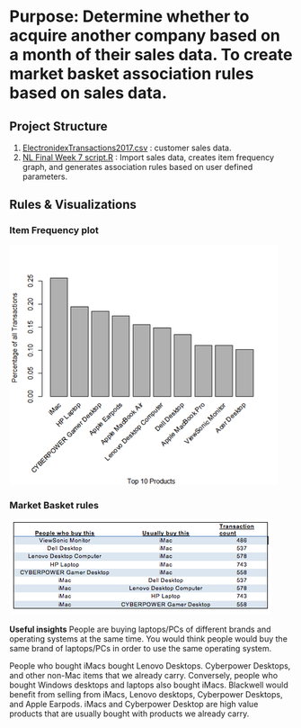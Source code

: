 # Purpose:  Determine whether to acquire another company based on a month of their sales data. To create market basket association rules based on sales data. 

## Project Structure
1. [ElectronidexTransactions2017.csv](https://github.com/nlynch504/data-analytics-portfolio/blob/master/R%20projects/Market%20Basket%20Association%20Rules/ElectronidexTransactions2017.csv) : customer sales data.
2. [NL Final Week 7 script.R](https://github.com/nlynch504/data-analytics-portfolio/blob/master/R%20projects/Market%20Basket%20Association%20Rules/NL%20Final%20Week%207%20script.R) : Import sales data, creates item frequency graph, and generates association rules based on user defined parameters.

## Rules & Visualizations
### Item Frequency plot  
![Item plot](https://github.com/nlynch504/data-analytics-portfolio/blob/master/R%20projects/Market%20Basket%20Association%20Rules/Final%20Report/Item%20frequency%20plot.png)

### Market Basket rules
![Market rules](https://github.com/nlynch504/data-analytics-portfolio/blob/master/R%20projects/Market%20Basket%20Association%20Rules/Final%20Report/Rules.png)

**Useful insights**
People are buying laptops/PCs of different brands and operating systems at the same time. You would think people would buy the same brand of laptops/PCs in order to use the same operating system. 

People who bought iMacs bought Lenovo Desktops. Cyberpower Desktops, and other non-Mac items that we already carry. Conversely, people who bought Windows desktops and laptops also bought iMacs. Blackwell would benefit from selling from iMacs, Lenovo desktops, Cyberpower Desktops, and Apple Earpods. iMacs and Cyberpower Desktop are high value products that are usually bought with products we already carry.



